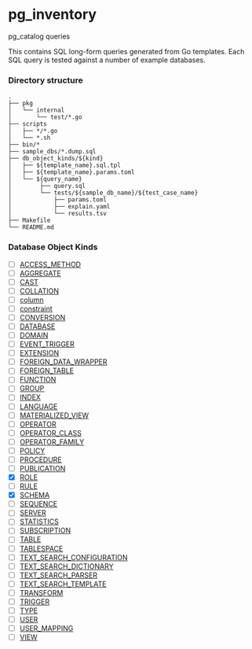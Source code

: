 # pg_inventory
pg_catalog queries

This contains SQL long-form queries generated from Go templates.
Each SQL query is tested against a number of example databases.

### Directory structure

```
.
├── pkg
│   └── internal
│       └── test/*.go
├── scripts
│   ├── */*.go
│   └── *.sh
├── bin/*
├── sample_dbs/*.dump.sql
├── db_object_kinds/${kind}
│   ├── ${template_name}.sql.tpl
│   ├── ${template_name}.params.toml
│   └── ${query_name}
│        ├── query.sql
│        └── tests/${sample_db_name}/${test_case_name}
│            ├── params.toml
│            ├── explain.yaml
│            └── results.tsv
├── Makefile
└── README.md
```

### Database Object Kinds

- [ ] [ACCESS_METHOD](./ACCESS_METHOD/)
- [ ] [AGGREGATE](./AGGREGATE/)
- [ ] [CAST](./CAST/)
- [ ] [COLLATION](./COLLATION/)
- [ ] [column](./column/)
- [ ] [constraint](./constraint/)
- [ ] [CONVERSION](./CONVERSION/)
- [ ] [DATABASE](./DATABASE/)
- [ ] [DOMAIN](./DOMAIN/)
- [ ] [EVENT_TRIGGER](./EVENT_TRIGGER/)
- [ ] [EXTENSION](./EXTENSION/)
- [ ] [FOREIGN_DATA_WRAPPER](./FOREIGN_DATA_WRAPPER/)
- [ ] [FOREIGN_TABLE](./FOREIGN_TABLE/)
- [ ] [FUNCTION](./FUNCTION/)
- [ ] [GROUP](./GROUP/)
- [ ] [INDEX](./INDEX/)
- [ ] [LANGUAGE](./LANGUAGE/)
- [ ] [MATERIALIZED_VIEW](./MATERIALIZED_VIEW/)
- [ ] [OPERATOR](./OPERATOR/)
- [ ] [OPERATOR_CLASS](./OPERATOR_CLASS/)
- [ ] [OPERATOR_FAMILY](./OPERATOR_FAMILY/)
- [ ] [POLICY](./POLICY/)
- [ ] [PROCEDURE](./PROCEDURE/)
- [ ] [PUBLICATION](./PUBLICATION/)
- [X] [ROLE](./ROLE/)
- [ ] [RULE](./RULE/)
- [x] [SCHEMA](./SCHEMA/)
- [ ] [SEQUENCE](./SEQUENCE/)
- [ ] [SERVER](./SERVER/)
- [ ] [STATISTICS](./STATISTICS/)
- [ ] [SUBSCRIPTION](./SUBSCRIPTION/)
- [ ] [TABLE](./TABLE/)
- [ ] [TABLESPACE](./TABLESPACE/)
- [ ] [TEXT_SEARCH_CONFIGURATION](./TEXT_SEARCH_CONFIGURATION/)
- [ ] [TEXT_SEARCH_DICTIONARY](./TEXT_SEARCH_DICTIONARY/)
- [ ] [TEXT_SEARCH_PARSER](./TEXT_SEARCH_PARSER/)
- [ ] [TEXT_SEARCH_TEMPLATE](./TEXT_SEARCH_TEMPLATE/)
- [ ] [TRANSFORM](./TRANSFORM/)
- [ ] [TRIGGER](./TRIGGER/)
- [ ] [TYPE](./TYPE/)
- [ ] [USER](./USER/)
- [ ] [USER_MAPPING](./USER_MAPPING/)
- [ ] [VIEW](./VIEW/)
